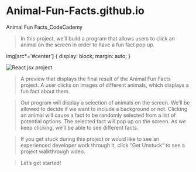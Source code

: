 # Animal-Fun-Facts.github.io
Animal Fun Facts_CodeCademy


> In this project, we’ll build a program that allows users to click an animal on the screen in order to have a fun fact pop up.

img[src*='#center'] {
    display: block;
    margin: auto;
}

![React jsx project](https://content.codecademy.com/courses/React/react_jsx_project_preview.gif#center)


> A preview that displays the final result of the Animal Fun Facts project. A user clicks on images of different animals, which displays a fun fact about them.

> Our program will display a selection of animals on the screen. We’ll be allowed to decide if we want to include a background or not. Clicking an animal will cause a fact to be randomly selected from a list of potential options. The selected fact will pop up on the screen. As we keep clicking, we’ll be able to see different facts.

> If you get stuck during this project or would like to see an experienced developer work through it, click “Get Unstuck“ to see a project walkthrough video.

> Let’s get started!